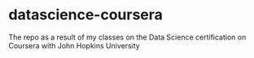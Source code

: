 # datascience-coursera
The repo as a result of my classes on the Data Science certification on Coursera with John Hopkins University

